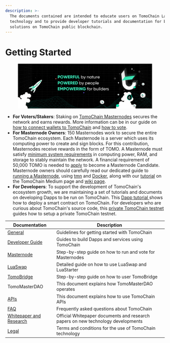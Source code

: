 ```yaml
---
description: >-
  The documents contained are intended to educate users on TomoChain Labs'
  technology and to provide developer tutorials and documentation for building
  solutions on TomoChain public blockchain.
---
```


# Getting Started

<figure><img src=".gitbook/assets/Twitter header - 1 (1).png" alt=""><figcaption></figcaption></figure>

* **For Voters/Stakers**: Staking on [TomoChain Masternodes](https://master.tomochain.com/) secures the network and earns rewards. More information can be in our guide on [how to connect wallets to TomoChain](https://docs.tomochain.com/general/how-to-connect-to-tomochain-network) and [how to vote](https://youtu.be/tXp4WHl\_sxY).
* **For Masternode Owners**: 150 Masternodes work to secure the entire TomoChain ecosystem. Each Masternode is a server which uses its computing power to create and sign blocks. For this contribution, Masternodes receive rewards in the form of TOMO. A Masternode must satisfy [minimum system requirements](masternode/requirements.md) in computing power, RAM, and storage to stably maintain the network. A financial requirement of 50,000 TOMO is needed to [apply](masternode/apply-your-node.md) to become a Masternode Candidate. Masternode owners should carefully read our dedicated guide to [running a Masternode](masternode/run-a-full-node/), using [tmn](masternode/run-a-full-node/tmn.md) and [Docker](masternode/run-a-full-node/docker.md), along with our [tutorial](https://medium.com/tomochain/how-to-run-a-tomochain-masternode-from-a-to-z-3793752dc3d1) on the TomoChain Medium page and [wiki page](https://github.com/tomochain/docs/wiki).
* **For Developers**: To support the development of TomoChain's ecosystem growth, we are maintaining a set of tutorials and documents on developing Dapps to be run on TomoChain. This [Dapp tutorial ](https://docs.tomochain.com/developer-guide/building-dapp-on-tomochain)shows how to deploy a smart contract on TomoChain. For developers who are curious about TomoChain's source code, this [private TomoChain testnet](https://docs.tomochain.com/developer-guide/working-with-tomochain/tomochain-private-testnet-setup) guides how to setup a private TomoChain testnet.

| **Documentation**                                   | Description                                                                      |
| --------------------------------------------------- | -------------------------------------------------------------------------------- |
| [General ](general/)                                | Guidelines for getting started with TomoChain                                    |
| [Developer Guide](developer-guide/)                 | Guides to build Dapps and services using TomoChain                               |
| [Masternode](masternode/)                           | Step-by-step guide on how to run and vote for Masternodes                        |
| [LuaSwap](luaswap/)                                 | Detailed guide on how to use LuaSwap and LuaStarter                              |
| [TomoBridge](tomobridge/)                           | Step-by-step guide on how to user TomoBridge                                     |
| TomoMasterDAO                                       | This document explains how TomoMasterDAO operates                                |
| [APIs](https://apidocs.tomochain.com)               | This document explains how to use TomoChain APIs                                 |
| [FAQ](faq/)                                         | Frequently asked questions about TomoChain                                       |
| [Whitepaper and Research](whitepaper-and-research/) | Official Whitepaper documents and research papers on new technology developments |
| [Legal ](legal/)                                    | Terms and conditions for the use of TomoChain technology                         |

